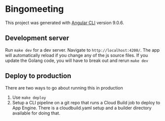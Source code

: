 # Bingomeeting

This project was generated with [Angular CLI](https://github.com/angular/angular-cli) version 9.0.6.

## Development server

Run `make dev` for a dev server. Navigate to `http://localhost:4200/`. The app will automatically reload if you change any of the js source files. If you update the Golang code, you will have to break out and rerun `make dev`


## Deploy to production

There are two ways to go about running this in production

1. Use `make deploy`
1. Setup a CLI pipeline on a git repo that runs a Cloud Build job to deploy to 
App Engine. There is a cloudbuild.yaml setup and a builder directory available 
for doing that. 

